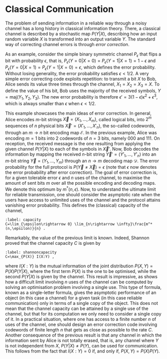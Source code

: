 
# Classical Communication

The problem of sending information in a reliable way through a noisy channel has a long history in classical information theory. There, a classical channel is described by a stochastic map $P(Y|X)$, describing how an input random variable $X$ is transformed into an output variable $Y$. The standard way of correcting channel errors is through *error correction*. 

As an example, consider the simple binary symmetric channel $P_\epsilon$ that flips a bit with probability $\epsilon$, that is, $P_\epsilon(Y=0|X=0)=P_\epsilon(Y=1|X=1)=1-\epsilon$ and $P_\epsilon(Y=0|X=1)=P_\epsilon(Y=1|X=0)=\epsilon$, which defines the error probability. Without losing generality, the error probability satisfies $\epsilon<1/2$. A very simple error correcting code exploits repetition: to transmit a bit $X$ to Bob, Alice sends its value three times through the channel, $X_1=X_2=X_3=X$. To define the value of his bit, Bob uses the majority of the received symbols, $Y=\text{maj}(Y_1,Y_2,Y_3)$. The new error probability is therefore $\epsilon'=3(1-\epsilon)\epsilon^2+\epsilon^3$, which is always smaller than $\epsilon$ when $\epsilon<1/2$.

This example showcases the main ideas of error correction. In general, Alice encodes $m$-bit strings $\vec X=(X_1,\ldots,X_m)$, called logical bits, into $2^m$ sequences of $n$ physical bits $\vec X'=(X'_1,\ldots,X'_n)$, the so-called codewords, through an $m\rightarrow n$ bit encoding map $\mathcal E$. In the previous example, Alice was encoding $m=1$ bits into 2 codewords of $n=3$ bits, namely $000$ and $111$.  On reception, the received message is the one resulting from applying the given channel $P(Y|X)$ to each of the symbols in $\vec X'$. Now, Bob decodes the information by mapping the received $n$-bit string $\vec Y'=(Y'_1,\ldots,Y'_n)$ into an $m$-bit string $\vec Y=(Y_1,\ldots,Y_m)$ through an $n\rightarrow m$ decoding map $\mathcal D$. The error probability for the full protocol is $P(\vec Y\neq\vec X)=\epsilon$ (note that $\epsilon$ now denotes the error probability after error correction). The goal of error correction is, for a given tolerable error $\epsilon$ and $n$ uses of the channel, to maximise the amount of sent bits $m$ over all the possible encoding and decoding maps. We denote this optimum by $m^*(n,\epsilon)$. Now, to understand the ultimate limit for reliable transmission, one should consider the asymptotic rate when the users have access to unlimited uses of the channel and the protocol attains vanishing error probability. This defines the (classical) capacity of the channel, 

```{math}
:label: capacity
C=\lim_{\epsilon\rightarrow 0} \lim_{n\rightarrow \infty}\frac{m^*(n,\epsilon)}{n} .
```

Remarkably, the value of the previous limit is known. Indeed, Shannon proved that the channel capacity $C$ is given by

```{math}
:label: shannoncapacity
C=\max_{P(X)} I(X:Y) ,
```

where $I(X:Y)$ is the mutual information of the joint distribution $P(X,Y)=P(X)P(Y|X)$, where the first term $P(X)$ is the one to be optimised, while the second $P(Y|X)$ is given by the channel. This result is impressive, as shows how a difficult limit involving $n$ uses of the channel can be computed by solving an optimisation problem involving a single use. This type of formula, known as a single-letter formula, gives the asymptotic performance of an object (in this case a channel) for a given task (in this case reliable communication) only in terms of a single copy of the object. This does not mean that the channel capacity can be attained by a single use of the channel, but that for its computation we only need to consider a single copy of it. In a practical situation, where one has access to a finite number $n$ of uses of the channel, one should design an error correction code involving codewords of finite length $n$ that gets as close as possible to the rate $C$. Another consequence of the previous result is that any channel in which the information sent by Alice is not totally erased, that is, any channel where $Y$ is not independent from $X$, $P(Y|X)\neq P(Y)$, can be used for communication. This follows from the fact that $I(X:Y)=0$ if, and only if, $P(X,Y)=P(X)P(Y)$.


